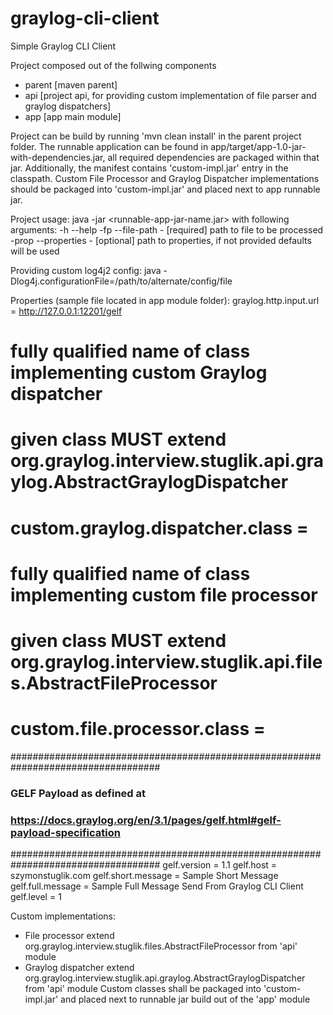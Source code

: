 # graylog-cli-client
Simple Graylog CLI Client

Project composed out of the follwing components
- parent [maven parent]
- api [project api, for providing custom implementation of file parser and graylog dispatchers]
- app [app main module]

Project can be build by running 'mvn clean install' in the parent project folder. 
The runnable application can be found in app/target/app-1.0-jar-with-dependencies.jar, 
all required dependencies are packaged within that jar. Additionally, the manifest contains 
'custom-impl.jar' entry in the classpath. Custom File Processor and Graylog Dispatcher 
implementations should be packaged into 'custom-impl.jar' and placed next to app runnable jar.

Project usage:
java -jar <runnable-app-jar-name.jar> with following arguments:
-h --help 
-fp --file-path - [required] path to file to be processed 
-prop --properties - [optional] path to properties, if not provided defaults will be used

Providing custom log4j2 config:
java -Dlog4j.configurationFile=/path/to/alternate/config/file

Properties (sample file located in app module folder):
graylog.http.input.url = http://127.0.0.1:12201/gelf

# fully qualified name of class implementing custom Graylog dispatcher
# given class MUST extend org.graylog.interview.stuglik.api.graylog.AbstractGraylogDispatcher

# custom.graylog.dispatcher.class =

# fully qualified name of class implementing custom file processor
# given class MUST extend org.graylog.interview.stuglik.api.files.AbstractFileProcessor

# custom.file.processor.class = 


###################################################################################
### GELF Payload as defined at													###
### https://docs.graylog.org/en/3.1/pages/gelf.html#gelf-payload-specification  ###
################################################################################### 
gelf.version = 1.1
gelf.host = szymonstuglik.com
gelf.short.message = Sample Short Message 
gelf.full.message = Sample Full Message Send From Graylog CLI Client
gelf.level = 1


Custom implementations:
- File processor extend org.graylog.interview.stuglik.files.AbstractFileProcessor from 'api' module
- Graylog dispatcher extend org.graylog.interview.stuglik.api.graylog.AbstractGraylogDispatcher from 'api' module
Custom classes shall be packaged into 'custom-impl.jar' and placed next to runnable jar build out of the 'app' module

